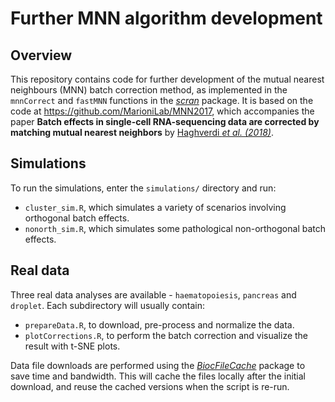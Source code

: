# Further MNN algorithm development

## Overview

This repository contains code for further development of the mutual nearest neighbours (MNN) batch correction method, as implemented in the `mnnCorrect` and `fastMNN` functions in the [_scran_](https://bioconductor.org/packages/scran) package.
It is based on the code at https://github.com/MarioniLab/MNN2017, which accompanies the paper **Batch effects in single-cell RNA-sequencing data are corrected by matching mutual nearest neighbors** by [Haghverdi _et al. (2018)_](https://doi.org/10.1038/nbt.4091).

## Simulations

To run the simulations, enter the `simulations/` directory and run:

- `cluster_sim.R`, which simulates a variety of scenarios involving orthogonal batch effects.
- `nonorth_sim.R`, which simulates some pathological non-orthogonal batch effects.

## Real data

Three real data analyses are available - `haematopoiesis`, `pancreas` and `droplet`.
Each subdirectory will usually contain:

- `prepareData.R`, to download, pre-process and normalize the data.
- `plotCorrections.R`, to perform the batch correction and visualize the result with t-SNE plots.

Data file downloads are performed using the [_BiocFileCache_](https://bioconductor.org/packages/BiocFileCache) package to save time and bandwidth.
This will cache the files locally after the initial download, and reuse the cached versions when the script is re-run. 

